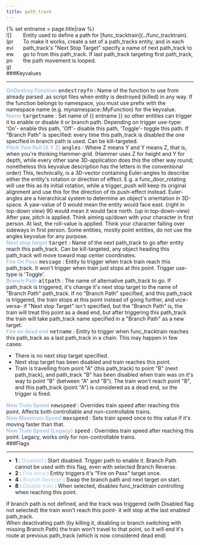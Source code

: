 ```yaml
---
title: path_track
---
```

<div>{% set entname = page.title|raw %}</div>
<div class="container previewimg">
<div class="columns">
<div class="imagepadding column col-auto" markdown="1">![](preview.png)</div>
<div class="column entityentry" markdown="1">Entity used to define a path for [func_tracktrain](../func_tracktrain). To make it works, create a set of a path_tracks entity, and in each path_track's "Next Stop Target" specify a name of next path_track to go to from this path_track. If last path_track targeting first path_track, the path movement is looped.</div>
</div>
</div>
###Keyvalues
<hr>
<div class="entityentry" markdown="1">
<span style="color:#9fc5e8;"><b>OnDestroy Function</b></span> <kbd  class="tooltip" data-tooltip="string">ondestroyfn</kbd> :
Name of the function to use from already parsed .as script files when entity is destroyed (killed) in any way. If the function belongs to namespace, you must use prefix with the namespace name (e.g. mynamespace::MyFunction) for the keyvalue.
</div>
<div class="entityentry" markdown="1">
<span style="color:#9fc5e8;"><b>Name</b></span> <kbd  class="tooltip" data-tooltip="target_source">targetname</kbd> :
Set name of {{ entname }} so other entities can trigger it to enable or disable it or branch path. Depending on trigger use-type: 'On'- enable this path, 'Off'- disable this path, 'Toggle'- toggle this path. If "Branch Path" is specified: every time this path_track is disabled the one specified in branch path is used. Can be kill-targeted.
</div>
<div class="entityentry" markdown="1">
<span style="color:#9fc5e8;"><b>Pitch Yaw Roll (X Y Z)</b></span> <kbd  class="tooltip" data-tooltip="string">angles</kbd> :
Where Z means Y and Y means Z, that is, when you're thinking Hammer-grid. (Hammer uses Z for height and Y for depth, while every other sane 3D-application does this the other way round; nonetheless this keyvalue description has the letters in the conventional order) This, technically, is a 3D-vector containing Euler-angles to describe either the entity's rotation or direction of effect. E.g. a func_door_rotating will use this as its initial rotation, while a trigger_push will keep its original alignment and use this for the direction of its push-effect instead. Euler-angles are a hierarchical system to determine an object's orientation in 3D-space. A yaw-value of 0 would mean the entity would face east. (right in top-down view) 90 would mean it would face north. (up in top-down-view) After yaw, pitch is applied. Think aiming up/down with your character in first person. At last, the roll-value is applied. Think your character falling over sideways in first person. Some entities, mostly point entities, do not use the angles keyvalue for any purpose.
</div>
<div class="entityentry" markdown="1">
<span style="color:#9fc5e8;"><b>Next stop target</b></span> <kbd  class="tooltip" data-tooltip="target_destination">target</kbd> :
Name of the next path_track to go after entity reach this path_track. Can be kill-targeted, any object heading this path_track will move toward map center coordinates.
</div>
<div class="entityentry" markdown="1">
<span style="color:#9fc5e8;"><b>Fire On Pass</b></span> <kbd  class="tooltip" data-tooltip="target_destination">message</kbd> :
Entity to trigger when track train reach this path_track. It won't trigger when train just stops at this point. Trigger use-type is 'Toggle'.
</div>
<div class="entityentry" markdown="1">
<span style="color:#9fc5e8;"><b>Branch Path</b></span> <kbd  class="tooltip" data-tooltip="target_destination">altpath</kbd> :
The name of alternative path_track to go. If path_track is triggered, it's change it's next stop target to the name of "Branch Path" path_track. If no "Branch Path" specified, and this path_track is triggered, the train stops at this point instead of going further, and vice-versa- if "Next stop Target" isn't specified, but the "Branch Path" is, the train will treat this point as a dead end, but after triggering this path_track the train will take path_track name specified in a "Branch Path" as a new target.
</div>
<div class="entityentry" markdown="1">
<span style="color:#9fc5e8;"><b>Fire on dead end</b></span> <kbd  class="tooltip" data-tooltip="target_destination">netname</kbd> :
Entity to trigger when func_tracktrain reaches this path_track as a last path_track in a chain. This may happen in few cases:<ul><li>There is no next stop target specified.</li><li>Next stop target has been disabled and train reaches this point.</li><li>Train is travelling from point "A" (this path_track) to point "B" (next path_track), and path_track "B" has been disabled when train was on it's way to point "B" (between "A" and "B"). The train won't reach point "B", and this path_track (point "A") is considered as a dead end, so the trigger is fired.</li></ul>
</div>
<div class="entityentry" markdown="1">
<span style="color:#9fc5e8;"><b>New Train Speed</b></span> <kbd  class="tooltip" data-tooltip="integer">newspeed</kbd> :
Overrides train speed after reaching this point. Affects both controllable and non-controllable trains.
</div>
<div class="entityentry" markdown="1">
<span style="color:#9fc5e8;"><b>New Maximum Speed</b></span> <kbd  class="tooltip" data-tooltip="integer">maxspeed</kbd> :
Sets train speed once to this value if it's moving faster than that.
</div>
<div class="entityentry" markdown="1">
<span style="color:#9fc5e8;"><b>New Train Speed (Legacy)</b></span> <kbd  class="tooltip" data-tooltip="integer">speed</kbd> :
Overrides train speed after reaching this point. Legacy, works only for non-controllable trains.
</div>
###Flags
<hr>
<div class="entityflags">
<ul>
<li class="imagepadding" markdown="1"><b>1</b> : <span style="color:#9fc5e8;">Disabled</span> : Start disabled. Trigger path to enable it. Branch Path cannot be used with this flag, even with selected Branch Reverse.</li>
<li class="imagepadding" markdown="1"><b>2</b> : <span style="color:#9fc5e8;">Fire once</span> : Entity triggers it's "Fire on Pass" target once.</li>
<li class="imagepadding" markdown="1"><b>4</b> : <span style="color:#9fc5e8;">Branch Reverse</span> : Swap the branch path and next target on start.</li>
<li class="imagepadding" markdown="1"><b>8</b> : <span style="color:#9fc5e8;">Disable train</span> : When selected, disables func_tracktrain controlling when reaching this point.</li>
</ul>
</div>
<div class="notices blue">If branch path is not defined, and the track was triggered (with Disabled flag not selected) the train won't reach this point- it will stop at the last enabled path_track.</div>
<div class="notices blue">When deactivating path (by killing it, disabling or branch switching with missing Branch Path) the train won't travel to that point, so it will end it's route at previous path_track (which is now considered dead end)</div>

